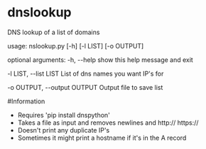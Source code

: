 # dnslookup
DNS lookup of a list of domains

usage: nslookup.py [-h] [-l LIST] [-o OUTPUT]

optional arguments:
  -h, --help            show this help message and exit
  
  -l LIST, --list LIST  List of dns names you want IP's for
  
  -o OUTPUT, --output OUTPUT Output file to save list
  
 #Information
 - Requires 'pip install dnspython'
 - Takes a file as input and removes newlines and http:// https://
 - Doesn't print any duplicate IP's
 - Sometimes it might print a hostname if it's in the A record
